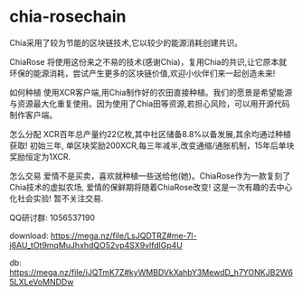 # chia-rosechain

Chia采用了较为节能的区块链技术,它以较少的能源消耗创建共识。

ChiaRose 将使用这份来之不易的技术(感谢Chia)，复用Chia的共识,让它原本就环保的能源消耗，尝试产生更多的区块链价值,欢迎小伙伴们来一起创造未来!

如何种植
使用XCR客户端,用Chia制作好的农田直接种植。我们的愿景是希望能源与资源最大化重复使用。因为使用了Chia田等资源,若担心风险，可以用开源代码制作客户端。

怎么分配
XCR百年总产量约22亿枚,其中社区储备8.8%以备发展,其余均通过种植获取! 初始三年, 单区块奖励200XCR,每三年减半,改变通缩/通胀机制，15年后单块奖励恒定为1XCR.

怎么交易
爱情不是买卖，喜欢就种植一些送给他(她)。ChiaRose作为一款复刻了Chia技术的虚拟农场, 爱情的保鲜期将随着ChiaRose改变! 这是一次有趣的去中心化社会实验! 暂不关注交易.



QQ研讨群: 1056537190

download:
https://mega.nz/file/LsJQDTRZ#me-7l-j6AU_tOt9mqMuJhxhdQO52vp4SX9vlfdlGp4U

db:
https://mega.nz/file/iJQTmK7Z#kyWMBDVkXahbY3MewdD_h7YONKJB2W65LXLeVoMNDDw
